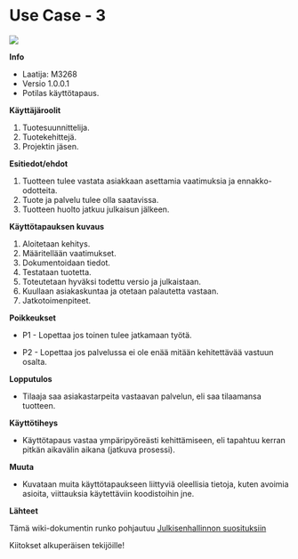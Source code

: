 # Use Case - 3


![](https://student.labranet.jamk.fi/~M3268/Ohjelmistosuunnittelu/Projektity%C3%B6/UseCase3.PNG)


**Info**

* Laatija: M3268
* Versio 1.0.0.1
* Potilas käyttötapaus.
	
**Käyttäjäroolit**	

1. Tuotesuunnittelija.
2. Tuotekehittejä.
3. Projektin jäsen.

**Esitiedot/ehdot**	

1. Tuotteen tulee vastata asiakkaan asettamia vaatimuksia ja ennakko-odotteita.
2. Tuote ja palvelu tulee olla saatavissa.
3. Tuotteen huolto jatkuu julkaisun jälkeen.

**Käyttötapauksen kuvaus**

1. Aloitetaan kehitys.
2. Määritellään vaatimukset.
3. Dokumentoidaan tiedot.
4. Testataan tuotetta.
5. Toteutetaan hyväksi todettu versio ja julkaistaan.
6. Kuullaan asiakaskuntaa ja otetaan palautetta vastaan.
7. Jatkotoimenpiteet.

**Poikkeukset**
 
* P1 - Lopettaa jos toinen tulee jatkamaan työtä.	

* P2 - Lopettaa jos palvelussa ei ole enää mitään kehitettävää vastuun osalta.
	
**Lopputulos**	

* Tilaaja saa asiakastarpeita vastaavan palvelun, eli saa tilaamansa tuotteen.

**Käyttötiheys** 

* Käyttötapaus vastaa ympäripyöreästi kehittämiseen, eli tapahtuu kerran pitkän aikavälin aikana (jatkuva prosessi).

**Muuta**	

* Kuvataan muita käyttötapaukseen liittyviä oleellisia tietoja, kuten avoimia asioita, viittauksia käytettäviin koodistoihin jne.



**Lähteet**

Tämä wiki-dokumentin runko pohjautuu [Julkisenhallinnon suosituksiin](http://www.jhs-suositukset.fi/web/guest/jhs/recommendations/173)

Kiitokset alkuperäisen tekijöille!